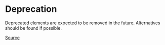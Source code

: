 # Deprecation

Deprecated elements are expected to be removed in the future. Alternatives should be found if possible.


[Source](https://detekt.github.io/detekt/potential-bugs.html#deprecation)
